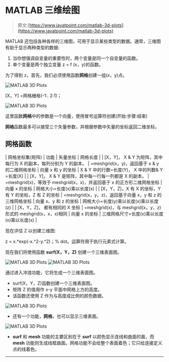 # MATLAB 三维绘图

> 原文:[https://www.javatpoint.com/matlab-3d-plots](https://www.javatpoint.com/matlab-3d-plots)

MATLAB 还包括各种各样的三维图，可用于显示某些类型的数据。通常，三维图有助于显示两种类型的数据:

1.  当你想强调自变量的重要性时，两个变量是同一个自变量的函数。
2.  单个变量是两个独立变量 z = f (x，y)的函数。

为了得到 z，首先，我们必须使用函数**网格**创建一组(x，y)点。

![MATLAB 3D Plots](../Images/a2f806b3cf6bb2e3c917ebba30beb1ab.png)

[X，Y] =网格栅格(-1:. 2:1)；

![MATLAB 3D Plots](../Images/6494ee50dbe35bd44cbe64473aea5698.png)

这里函数**网格**中的参数是一个向量，使用冒号运算符创建(开始:步骤:结束)

**网格**函数最多可以接受三个矢量参数，并根据参数中矢量的坐标返回二维坐标。

## 网格函数

| 网格坐标集(矩阵) | 功能 | 矢量坐标 | 网格长度 |
| [X，Y]，
X & Y 为矩阵，其中每行为 X 的副本，每列分别为 Y 的副本。 | =meshgrid(x，y)，返回基于 x & y 的二维网格坐标 | 向量 x 和 y 的坐标 | X & Y 中的行数=长度(Y)，
X 中的列数& Y =长度(X) |
| [X，Y]，
X & Y 是矩阵，其中每一行每一列都是 X 的副本。 | =meshgrid(x)，等效于 meshgrid(x，x)，并返回基于 x 的正方形二维网格坐标 | 向量 x 的坐标 | 网格大小=长度(x)乘以长度(x) |
| [X，Y，Z]，X 有 X 的坐标，Y 有 Y 的坐标，Z 有 Z 的坐标 | =meshgrid(x，y，z)，返回基于向量 x，y 和 z 的三维网格坐标 | 向量 x、y 和 z 的坐标 | 网格大小=长度(y)乘以长度(x)乘以长度(z) |
| [X，Y，Z]，
都有相同的 X 坐标 | =meshgrid(x)，与 meshgrid(x，y，z)形式的 meshgrid(x，x，x)相同 | 向量 x 的坐标 | 三维网格尺寸=长度(x)乘以长度(x)乘以长度(x) |

现在评估 Z 以创建三维图:

z = x.*exp(-x.^2-y.^2)；% dot。运算符用于执行元素式计算。

现在我们将使用函数 **surf(X，Y，Z)** 创建一个三维表面图。

![MATLAB 3D Plots](../Images/7b015569845f938065143eef2fe03125.png)
![MATLAB 3D Plots](../Images/c61db06602db85736b7604f5e6054e24.png)

通过进入冲浪功能，它将生成一个三维表面图。

*   surf(X，Y，Z)函数创建一个三维表面图。
*   矩阵 Z 的值用作 x-y 平面中网格上方的高度。
*   该函数还使用 Z 作为与高度成比例的颜色数据。

![MATLAB 3D Plots](../Images/3a95a5493b63b65442774f0e69565df8.png)

*   还有一个功能，**网格**，也可以显示三维表面。

![MATLAB 3D Plots](../Images/4b4610c772f3fce2b3c841d1e971ad83.png)

*   **surf** 和 **mesh** 功能的主要区别在于 **surf** 以颜色显示连线和曲面的面，而 **mesh** 功能则生成线框曲面。网格功能不会给整个表面着色；它只给连接定义点的线着色。

* * *